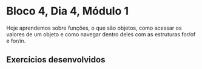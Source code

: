 # Bloco 4, Dia 4, Módulo 1

Hoje aprendemos sobre funções, o que são objetos, como acessar os valores de um objeto e como navegar dentro deles com as estruturas for/of e for/in.

## Exercícios desenvolvidos